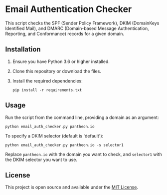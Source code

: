 # Email Authentication Checker

This script checks the SPF (Sender Policy Framework), DKIM (DomainKeys Identified Mail), and DMARC (Domain-based Message Authentication, Reporting, and Conformance) records for a given domain.

## Installation

1. Ensure you have Python 3.6 or higher installed.
2. Clone this repository or download the files.
3. Install the required dependencies:

   ```
   pip install -r requirements.txt
   ```

## Usage

Run the script from the command line, providing a domain as an argument:

```
python email_auth_checker.py pantheon.io
```

To specify a DKIM selector (default is 'default'):

```
python email_auth_checker.py pantheon.io -s selector1
```

Replace `pantheon.io` with the domain you want to check, and `selector1` with the DKIM selector you want to use.

## License

This project is open source and available under the [MIT License](https://opensource.org/licenses/MIT).
